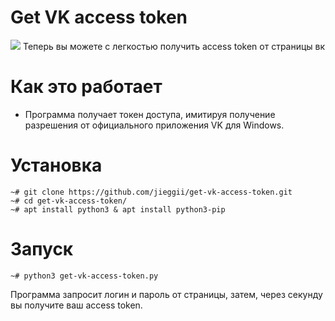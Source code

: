 # Get VK access token
<img src="https://img.shields.io/badge/python-3-green.svg" />
Теперь вы можете с легкостью получить access token от страницы вк

# Как это работает
* Программа получает токен доступа, имитируя получение разрешения от официального приложения VK для Windows.

# Установка 
```
~# git clone https://github.com/jieggii/get-vk-access-token.git
~# cd get-vk-access-token/
~# apt install python3 & apt install python3-pip
```

# Запуск
```
~# python3 get-vk-access-token.py
```
Программа запросит логин и пароль от страницы, затем, через секунду вы получите ваш access token.
